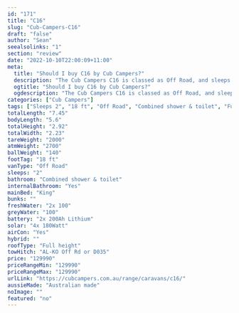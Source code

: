 ```yaml
---
id: "171"
title: "C16"
slug: "Cub-Campers-C16"
draft: "false"
author: "Sean"
seealsolinks: "1"
section: "review"
date: "2022-10-10T22:00:09+11:00"
meta:
  title: "Should I buy C16 by Cub Campers?"
  description: "The Cub Campers C16 is classed as Off Road, and sleeps 2 people. It is Australian made and comes in at 18 ft. It generally has Combined shower & toilet."
  ogtitle: "Should I buy C16 by Cub Campers?"
  ogdescription: "The Cub Campers C16 is classed as Off Road, and sleeps 2 people. It is Australian made and comes in at 18 ft. It generally has Combined shower & toilet."
categories: ["Cub Campers"]
tags: ["Sleeps 2", "18 ft", "Off Road", "Combined shower & toilet", "Full height", "Over 100k"]
totalLength: "7.45"
bodyLength: "5.6"
totalHeight: "2.92"
totalWidth: "2.23"
tareWeight: "2000"
atmWeight: "2700"
ballWeight: "140"
footTag: "18 ft"
vanType: "Off Road"
sleeps: "2"
bathroom: "Combined shower & toilet"
internalBathroom: "Yes"
mainBed: "King"
bunks: ""
freshWater: "2x 100"
greyWater: "100"
battery: "2x 200Ah Lithium"
solar: "4x 180Watt"
airCon: "Yes"
hybrid: ""
roofType: "Full height"
towHitch: "AL-KO Off Rd or D035"
price: "129990"
priceRangeMin: "129990"
priceRangeMax: "129990"
urlLink: "https://cubcampers.com.au/range/caravans/c16/"
aussieMade: "Australian made"
noImage: ""
featured: "no"
---
```

